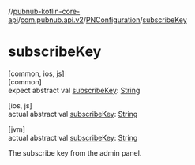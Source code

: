 //[pubnub-kotlin-core-api](../../../index.md)/[com.pubnub.api.v2](../index.md)/[PNConfiguration](index.md)/[subscribeKey](subscribe-key.md)

# subscribeKey

[common, ios, js]\
[common]\
expect abstract val [subscribeKey](subscribe-key.md): [String](https://kotlinlang.org/api/latest/jvm/stdlib/kotlin/-string/index.html)

[ios, js]\
actual abstract val [subscribeKey](subscribe-key.md): [String](https://kotlinlang.org/api/latest/jvm/stdlib/kotlin/-string/index.html)

[jvm]\
actual abstract val [subscribeKey](subscribe-key.md): [String](https://kotlinlang.org/api/latest/jvm/stdlib/kotlin/-string/index.html)

The subscribe key from the admin panel.
